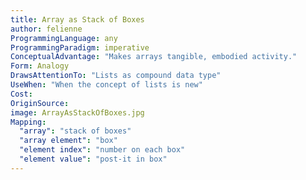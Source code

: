 ```yaml
---
title: Array as Stack of Boxes
author: felienne
ProgrammingLanguage: any
ProgrammingParadigm: imperative
ConceptualAdvantage: "Makes arrays tangible, embodied activity."
Form: Analogy
DrawsAttentionTo: "Lists as compound data type"
UseWhen: "When the concept of lists is new"
Cost:
OriginSource:
image: ArrayAsStackOfBoxes.jpg
Mapping:
  "array": "stack of boxes"
  "array element": "box"
  "element index": "number on each box"
  "element value": "post-it in box"
---
```


